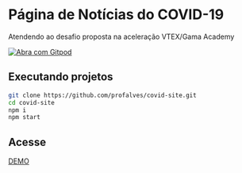 # Página de Notícias do COVID-19

Atendendo ao desafio proposta na aceleração VTEX/Gama Academy

[![Abra com Gitpod](https://gitpod.io/button/open-in-gitpod.svg)](https://gitpod.io#snapshot/12e41386-7656-4a43-9a4f-e3fa17ccaa31)


## Executando projetos

```bash
git clone https://github.com/profalves/covid-site.git
cd covid-site
npm i
npm start
```

## Acesse

[DEMO](https://profalves.github.io/covid-site/)